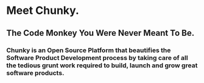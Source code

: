# Meet Chunky.

## The Code Monkey You Were Never Meant To Be.

### Chunky is an **Open Source Platform** that **beautifies** the Software Product Development process by taking care of all the tedious grunt work required to **build**, **launch** and **grow** great software products.
